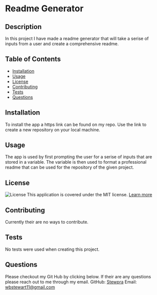 
# Readme Generator

## Description
In this project I have made a readme generator that will take a serise of inputs from a user and create a comprehensive readme.

## Table of Contents
- [Installation](#installation)
- [Usage](#usage)
- [License](#license)
- [Contributing](#contributing)
- [Tests](#tests)
- [Questions](#questions)

## Installation
To install the app a https link can be found on my repo. Use the link to create a new repository on your local machine.

## Usage
The app is used by first prompting the user for a serise of inputs that are stored in a variable. The variable is then used to format a professional readme that can be used for the repository of the given project.


## License
![License](https://img.shields.io/badge/License-MIT-yellow.svg)
This application is covered under the MIT license. [Learn more](https://opensource.org/licenses/MIT)


## Contributing
Currently their are no ways to contribute.

## Tests
No tests were used when creating this project.

## Questions
Please checkout my Git Hub by clicking below. If their are any questions please reach out to me through my email.
GitHub: [Stewpra](https://github.com/Stewpra)
Email: wbstewart11@gmail.com
